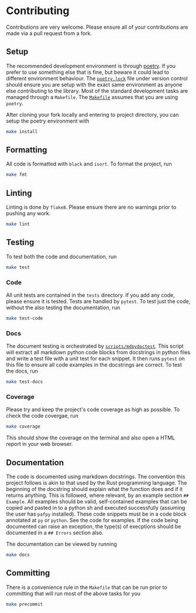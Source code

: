# Contributing

Contributions are very welcome. Please ensure all of your contributions are made via a
pull request from a fork.

## Setup

The recommended development environment is through [poetry][poetry]. If you prefer to
use something else that is fine, but beware it could lead to different environment
behaviour. The [`poetry.lock`][lock] file under version control should ensure you are
setup with the exact same environment as anyone else contributing to the library. Most
of the standard development tasks are managed through a `Makefile`. The
[`Makefile`][makefile] assumes that you are using `poetry`.

After cloning your fork locally and entering to project directory, you can setup the
poetry environment with

```sh
make install
```

## Formatting

All code is formatted with `black` and `isort`. To format the project, run

```sh
make fmt
```

## Linting

Linting is done by `flake8`. Please ensure there are no warnings prior to pushing any
work.

```sh
make lint
```

## Testing

To test both the code and documentation, run

```sh
make test
```

### Code

All unit tests are contained in the `tests` directory. If you add any code, please
ensure it is tested. Tests are handled by `pytest`. To test just the code, without the
also testing the documentation, run

```sh
make test-code
```

### Docs

The document testing is orchestrated by [`scripts/mdpydoctest`][mdpydoctest]. This
script will extract all markdown python code blocks from docstrings in python files and
write a test file with a unit test for each snippet. It then runs `pytest` on this file
to ensure all code examples in the docstrings are correct. To test the docs, run

```sh
make test-docs
```

### Coverage

Please try and keep the project's code coverage as high as possible. To check the code
covergae, run

```sh
make coverage
```

This should show the coverage on the terminal and also open a HTML report in your web
browser.

## Documentation

The code is documented using markdown docstrings. The convention this project follows is
akin to that used by the Rust programming language. The beginning of the docstring
should explain what the function does and if it returns anything. This is followed,
where relevant, by an example section `## Example`. All examples should be valid,
self-contained examples that can be copied and pasted in to a python sh and executed
successfully (assuming the user has `pafpy` installed). These code snippets must be in a
code block annotated at `py` or `python`. See the code for examples. If the code being
documented can raise an exception, the type(s) of execptions should be documented in a
`## Errors` section also.

The documentation can be viewed by running

```sh
make docs
```

## Committing

There is a convenience rule in the `Makefile` that can be run prior to committing that
will run most of the above tasks for you

```sh
make precommit
```

[poetry]: https://python-poetry.org/
[makefile]: https://github.com/mbhall88/pafpy/blob/master/Makefile
[lock]: https://github.com/mbhall88/pafpy/blob/master/poetry.lock
[mdpydoctest]: https://github.com/mbhall88/pafpy/blob/master/scripts/mdpydoctest

